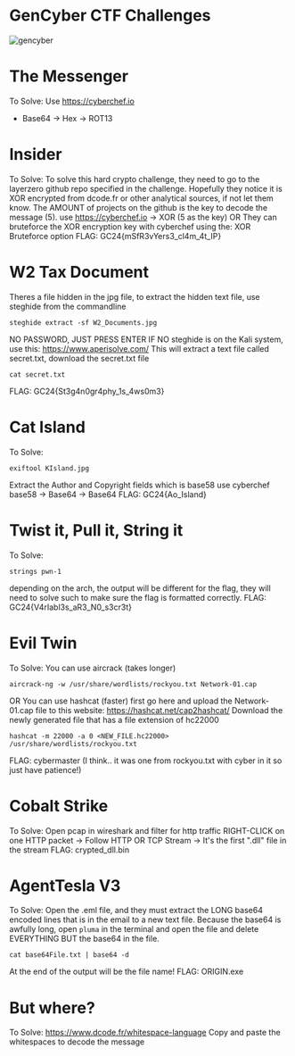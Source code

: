 # GenCyber CTF Challenges

![gencyber](https://github.com/CharlesTheGreat77/GenCyber-CTFs/assets/27988707/c24e99db-123d-4cb4-8b39-6175fe19ad12)

# The Messenger
To Solve:
Use https://cyberchef.io
- Base64 -> Hex -> ROT13

# Insider
To Solve:
To solve this hard crypto challenge, they need to go to the layerzero github repo specified in the challenge.
Hopefully they notice it is XOR encrypted from dcode.fr or other analytical sources, if not let them know. 
The AMOUNT of projects on the github is the key to decode the message (5). 
use https://cyberchef.io
-> XOR (5 as the key)
OR
They can bruteforce the XOR encryption key with cyberchef using the:
XOR Bruteforce option
FLAG: GC24{mSfR3vYers3_cl4m_4t_IP}


# W2 Tax Document
Theres a file hidden in the jpg file, to extract the hidden text file, use steghide from the commandline
```
steghide extract -sf W2_Documents.jpg 
```
NO PASSWORD, JUST PRESS ENTER
IF NO steghide is on the Kali system, use this:
https://www.aperisolve.com/
This will extract a text file called secret.txt, download the secret.txt file
```
cat secret.txt
```
FLAG: GC24{St3g4n0gr4phy_1s_4ws0m3}

# Cat Island
To Solve:
```
exiftool KIsland.jpg
```
Extract the Author and Copyright fields which is base58
use cyberchef
base58 -> Base64 -> Base64
FLAG: GC24{Ao_Island}


# Twist it, Pull it, String it
To Solve:
```
strings pwn-1
```
depending on the arch, the output will be different for the flag, they will need to solve such to make sure the flag is formatted correctly.
FLAG: GC24{V4rIabl3s_aR3_N0_s3cr3t}


# Evil Twin
To Solve:
You can use aircrack (takes longer)
```
aircrack-ng -w /usr/share/wordlists/rockyou.txt Network-01.cap
```
OR
You can use hashcat (faster)
first go here and upload the Network-01.cap file to this website:
https://hashcat.net/cap2hashcat/
Download the newly generated file that has a file extension of hc22000
```
hashcat -m 22000 -a 0 <NEW_FILE.hc22000> /usr/share/wordlists/rockyou.txt
```
FLAG: cybermaster (I think.. it was one from rockyou.txt with cyber in it so just have patience!)

# Cobalt Strike
To Solve:
Open pcap in wireshark and filter for http traffic
RIGHT-CLICK on one HTTP packet -> Follow HTTP OR TCP Stream -> It's the first ".dll" file in the stream
FLAG: crypted_dll.bin


# AgentTesla V3
To Solve:
Open the .eml file, and they must extract the LONG base64 encoded lines that is in the email to a new text file.
Because the base64 is awfully long, open ```pluma``` in the terminal and open the file and delete EVERYTHING BUT the base64 in the file.
```
cat base64File.txt | base64 -d 
```
At the end of the output will be the file name!
FLAG: ORIGIN.exe

# But where?
To Solve:
https://www.dcode.fr/whitespace-language
Copy and paste the whitespaces to decode the message 



